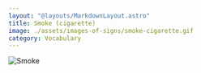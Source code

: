 ```yaml
---
layout: "@layouts/MarkdownLayout.astro"
title: Smoke (cigarette)
image: ./assets/images-of-signs/smoke-cigarette.gif
category: Vocabulary
---
```


![Smoke](@signs/smoke-cigarette.gif)
